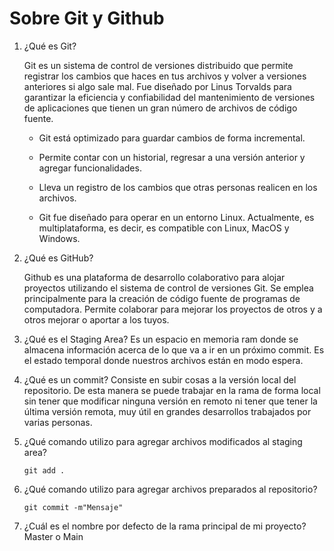 # Sobre Git y Github

1. ¿Qué es Git?

   Git es un sistema de control de versiones distribuido que permite registrar los cambios que haces en tus archivos y volver a versiones anteriores si algo sale mal. Fue diseñado por Linus Torvalds para garantizar la eficiencia y confiabilidad del mantenimiento de versiones de aplicaciones que tienen un gran número de archivos de código fuente.

   - Git está optimizado para guardar cambios de forma incremental.

   - Permite contar con un historial, regresar a una versión anterior y agregar funcionalidades.

   - Lleva un registro de los cambios que otras personas realicen en los archivos.

   - Git fue diseñado para operar en un entorno Linux. Actualmente, es multiplataforma, es decir, es compatible con Linux, MacOS y Windows.

2. ¿Qué es GitHub?

   Github es una plataforma de desarrollo colaborativo para alojar proyectos utilizando el sistema de control de versiones Git. Se emplea principalmente para la creación de código fuente de programas de computadora. Permite colaborar para mejorar los proyectos de otros y a otros mejorar o aportar a los tuyos.

3. ¿Qué es el Staging Area?
   Es un espacio en memoria ram donde se almacena información acerca de lo que va a ir en un próximo commit. Es el estado temporal donde nuestros archivos están en modo espera.

4. ¿Qué es un commit?
   Consiste en subir cosas a la versión local del repositorio. De esta manera se puede trabajar en la rama de forma local sin tener que modificar ninguna versión en remoto ni tener que tener la última versión remota, muy útil en grandes desarrollos trabajados por varias personas.

5. ¿Qué comando utilizo para agregar archivos modificados al staging area?

   ```
   git add .
   ```

6. ¿Qué comando utilizo para agregar archivos preparados al repositorio?

   ```
   git commit -m"Mensaje"
   ```

7. ¿Cuál es el nombre por defecto de la rama principal de mi proyecto?
   Master o Main
